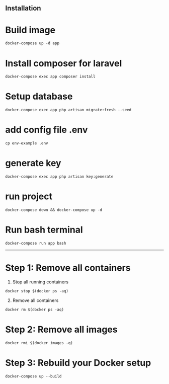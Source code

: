 ## Installation

# Build image

```
docker-compose up -d app
```

# Install composer for laravel

```
docker-compose exec app composer install

```

# Setup database

```
docker-compose exec app php artisan migrate:fresh --seed
```

# add config file .env

```
cp env-example .env
```

# generate key

```
docker-compose exec app php artisan key:generate
```

# run project

```
docker-compose down && docker-compose up -d
```

# Run bash terminal

```
docker-compose run app bash
```

---

# Step 1: Remove all containers

1. Stop all running containers

```
docker stop $(docker ps -aq)
```

2. Remove all containers

```
docker rm $(docker ps -aq)
```

# Step 2: Remove all images

```
docker rmi $(docker images -q)
```

# Step 3: Rebuild your Docker setup

```
docker-compose up --build
```
